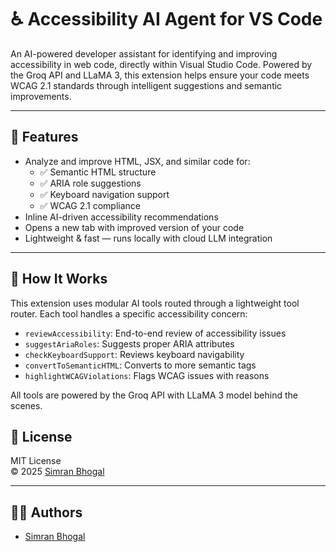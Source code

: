 # ♿ Accessibility AI Agent for VS Code

An AI-powered developer assistant for identifying and improving accessibility in web code, directly within Visual Studio Code. Powered by the Groq API and LLaMA 3, this extension helps ensure your code meets WCAG 2.1 standards through intelligent suggestions and semantic improvements.

---

## 🚀 Features

- Analyze and improve HTML, JSX, and similar code for:
  - ✅ Semantic HTML structure
  - ✅ ARIA role suggestions
  - ✅ Keyboard navigation support
  - ✅ WCAG 2.1 compliance
- Inline AI-driven accessibility recommendations
- Opens a new tab with improved version of your code
- Lightweight & fast — runs locally with cloud LLM integration

---

## 🧠 How It Works

This extension uses modular AI tools routed through a lightweight tool router. Each tool handles a specific accessibility concern:

- `reviewAccessibility`: End-to-end review of accessibility issues
- `suggestAriaRoles`: Suggests proper ARIA attributes
- `checkKeyboardSupport`: Reviews keyboard navigability
- `convertToSemanticHTML`: Converts to more semantic tags
- `highlightWCAGViolations`: Flags WCAG issues with reasons

All tools are powered by the Groq API with LLaMA 3 model behind the scenes.

## 📄 License

MIT License  
© 2025 [Simran Bhogal](https://github.com/SimranBhogal10)

---

## 🧑‍💻 Authors

- [Simran Bhogal](https://github.com/SimranBhogal10)  

